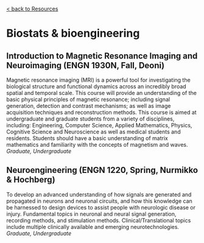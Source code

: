 [< back to Resources](https://serre-lab.clps.brown.edu/resources/)

# Biostats & bioengineering

## Introduction to Magnetic Resonance Imaging and Neuroimaging (ENGN 1930N, Fall, Deoni)

Magnetic resonance imaging (MRI) is a powerful tool for investigating the biological structure and functional dynamics across an incredibly broad spatial and temporal scale. This course will provide an understanding of the basic physical principles of magnetic resonance; including signal generation, detection and contrast mechanisms; as well as image acquisition techniques and reconstruction methods. This course is aimed at undergraduate and graduate students from a variety of disciplines, including: Engineering, Computer Science, Applied Mathematics, Physics, Cognitive Science and Neuroscience as well as medical students and residents. Students should have a basic understanding of matrix mathematics and familiarity with the concepts of magnetism and waves.  
*Graduate, Undergraduate*

## Neuroengineering (ENGN 1220, Spring, Nurmikko & Hochberg)

To develop an advanced understanding of how signals are generated and propagated in neurons and neuronal circuits, and how this knowledge can be harnessed to design devices to assist people with neurologic disease or injury. Fundamental topics in neuronal and neural signal generation, recording methods, and stimulation methods. Clinical/Translational topics include multiple clinically available and emerging neurotechnologies.  
*Graduate, Undergraduate*